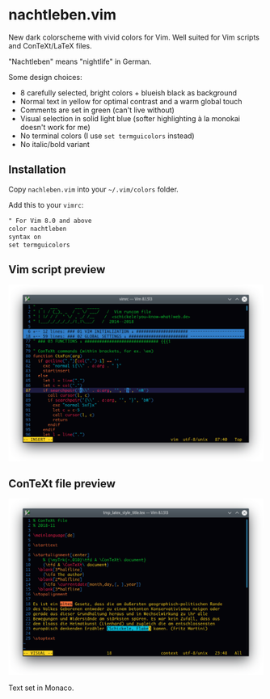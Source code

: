# nachtleben.vim
New dark colorscheme with vivid colors for Vim. Well suited for Vim scripts and ConTeXt/LaTeX files.

"Nachtleben" means "nightlife" in German.

Some design choices:

- 8 carefully selected, bright colors + blueish black as background
- Normal text in yellow for optimal contrast and a warm global touch
- Comments are set in green (can't live without)
- Visual selection in solid light blue (softer highlighting à la monokai doesn't work for me)
- No terminal colors (I use `set termguicolors` instead)
- No italic/bold variant

## Installation

Copy `nachleben.vim` into your `~/.vim/colors` folder.

Add this to your `vimrc`:

```vim
" For Vim 8.0 and above
color nachtleben
syntax on
set termguicolors
```

## Vim script preview

![Vim script example](/nachtleben_vim.png)

## ConTeXt file preview

![ConTeXt file example](/nachtleben_ctx.png)

Text set in Monaco.

